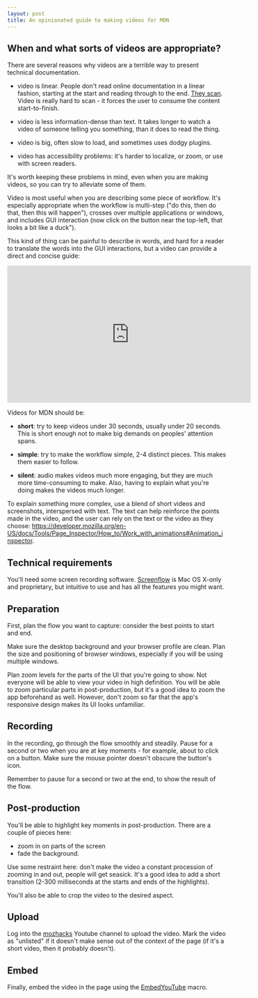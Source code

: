 ```yaml
---
layout: post
title: An opinionated guide to making videos for MDN
---
```


## When and what sorts of videos are appropriate?

There are several reasons why videos are a terrible way to present technical documentation.

* video is linear. People don't read online documentation in a linear fashion, starting at the start and reading through to the end. [They scan](http://www.sensible.com/chapter.html). Video is really hard to scan - it forces the user to consume the content start-to-finish.

* video is less information-dense than text. It takes longer to watch a video of someone telling you something, than it does to read the thing.

* video is big, often slow to load, and sometimes uses dodgy plugins.

* video has accessibility problems: it's harder to localize, or zoom, or use with screen readers.

It's worth keeping these problems in mind, even when you are making videos, so you can try to alleviate some of them.

<!--more-->

Video is most useful when you are describing some piece of workflow. It's especially appropriate when the workflow is multi-step ("do this, then do that, then this will happen"), crosses over multiple applications or windows, and includes GUI interaction (now click on the button near the top-left, that looks a bit like a duck").

This kind of thing can be painful to describe in words, and hard for a reader to translate the words into the GUI interactions, but a video can provide a direct and concise guide:

<iframe width="560" height="315" src="https://www.youtube.com/embed/HMozipAjrYA" frameborder="0" allowfullscreen></iframe>

Videos for MDN should be:

* **short**: try to keep videos under 30 seconds, usually under 20 seconds. This is short enough not to make big demands on peoples' attention spans.

* **simple**: try to make the workflow simple, 2-4 distinct pieces. This makes them easier to follow.

* **silent**: audio makes videos much more engaging, but they are much more time-consuming to make. Also, having to explain what you're doing makes the videos much longer.

To explain something more complex, use a blend of short videos and screenshots, interspersed with text. The text can help reinforce the points made in the video, and the user can rely on the text or the video as they choose: https://developer.mozilla.org/en-US/docs/Tools/Page_Inspector/How_to/Work_with_animations#Animation_inspector.

## Technical requirements

You'll need some screen recording software. [Screenflow](http://www.telestream.net/screenflow/overview.htm) is Mac OS X-only and proprietary, but intuitive to use and has all the features you might want.

## Preparation

First, plan the flow you want to capture: consider the best points to start and end.

Make sure the desktop background and your browser profile are clean. Plan the size and positioning of browser windows, especially if you will be using multiple windows.

Plan zoom levels for the parts of the UI that you're going to show. Not everyone will be able to view your video in high definition. You will be able to zoom particular parts in post-production, but it's a good idea to zoom the app beforehand as well. However, don't zoom so far that the app's responsive design makes its UI looks unfamiliar.

## Recording

In the recording, go through the flow smoothly and steadily. Pause for a second or two when you are at key moments - for example, about to click on a button. Make sure the mouse pointer doesn't obscure the button's icon.

Remember to pause for a second or two at the end, to show the result of the flow.

## Post-production

You'll be able to highlight key moments in post-production. There are a couple of pieces here:

* zoom in on parts of the screen
* fade the background.

Use some restraint here: don't make the video a constant procession of zooming in and out, people will get seasick. It's a good idea to add a short transition (2-300 milliseconds at the starts and ends of the highlights).

You'll also be able to crop the video to the desired aspect.

## Upload

Log into the [mozhacks](https://www.youtube.com/user/mozhacks/videos) Youtube channel to upload the video. Mark the video as "unlisted" if it doesn't make sense out of the context of the page (if it's a short video, then it probably doesn't).

## Embed

Finally, embed the video in the page using the [EmbedYouTube](https://github.com/mozilla/kumascript/blob/master/macros/EmbedYouTube.ejs) macro.
